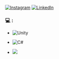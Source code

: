 [![Instagram](https://img.shields.io/badge/Instagram-%23E4405F.svg?style=plastic&logo=Instagram&logoColor=white)](https://instagram.com/orkuneka)
[![LinkedIn](https://img.shields.io/badge/LinkedIn-%230077B5.svg?style=plastic&logo=linkedin&logoColor=white)](https://www.linkedin.com/in/orkun-eser-kadan-22780517a)

### 💻 :

- ![Unity](https://img.shields.io/badge/unity-%23000000.svg?style=plastic&logo=unity&logoColor=white)
- ![C#](https://img.shields.io/badge/c%23-%23239120.svg?style=plastic&logo=c-sharp&logoColor=white)

- ![](https://media.giphy.com/media/GbUrFXadBryQ8/giphy.gif)

